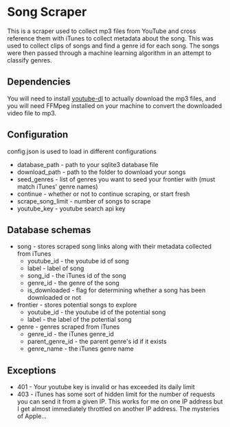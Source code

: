 # Song Scraper
This is a scraper used to collect mp3 files from YouTube and cross reference them with iTunes to collect metadata about the song. This was used to collect clips of songs and find a genre id for each song. The songs were then passed through a machine learning algorithm in an attempt to classify genres.

## Dependencies
You will need to install [youtube-dl](https://github.com/rg3/youtube-dl) to actually download the mp3 files, and you will need FFMpeg installed on your machine to convert the downloaded video file to mp3.

## Configuration
config.json is used to load in different configurations

* database_path - path to your sqlite3 database file
* download_path - path to the folder to download your songs
* seed_genres - list of genres you want to seed your frontier with (must match iTunes' genre names)
* continue - whether or not to continue scraping, or start fresh
* scrape_song_limit - number of songs to scrape
* youtube_key - youtube search api key

## Database schemas
* song - stores scraped song links along with their metadata collected from iTunes
  * youtube_id - the youtube id of song
  * label - label of song
  * song_id - the iTunes id of the song
  * genre_id - the genre of the song
  * is_downloaded - flag for determining whether a song has been downloaded or not
* frontier - stores potential songs to explore
  * youtube_id - the youtube id of the potential song
  * label - the label of the potential song
* genre - genres scraped from iTunes
  * genre_id - the iTunes genre_id
  * parent_genre_id - the parent genre's id if it exists
  * genre_name - the iTunes genre name
  
## Exceptions
* 401 - Your youtube key is invalid or has exceeded its daily limit
* 403 - iTunes has some sort of hidden limit for the number of requests you can send it from a given IP. This works for me on one IP address but I get almost immediately throttled on another IP address. The mysteries of Apple...
